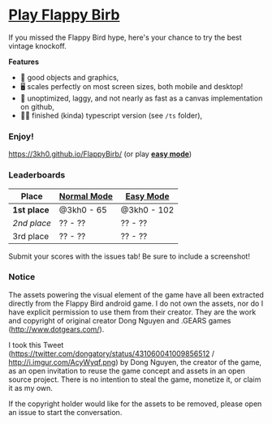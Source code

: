 # [Play Flappy Birb](https://3kh0.github.io/FlappyBirb/)

If you missed the Flappy Bird hype, here's your chance to try the best vintage knockoff.

**Features**

* 🎉 good objects and graphics,
* 🖥 scales perfectly on most screen sizes, both mobile and desktop!
* 💩 unoptimized, laggy, and not nearly as fast as a canvas implementation on github,
* 👷‍♂️ finished (kinda) typescript version (see `/ts` folder),

### Enjoy!

https://3kh0.github.io/FlappyBirb/ (or play [**easy mode**](https://3kh0.github.io/FlappyBirb/?easy))

### Leaderboards
Place | [Normal Mode](https://3kh0.github.io/FlappyBirb) | [Easy Mode](https://3kh0.github.io/FlappyBirb/?easy)
------------- | ------------ | -------------
**1st place** | @3kh0 - 65 | @3kh0 - 102
*2nd place* | ?? - ?? | ?? - ??
3rd place | ?? - ?? | ?? - ??

Submit your scores with the issues tab! Be sure to include a screenshot!

### Notice

The assets powering the visual element of the game have all been extracted directly from the Flappy Bird android game. I do not own the assets, nor do I have explicit permission to use them from their creator. They are the work and copyright of original creator Dong Nguyen and .GEARS games (http://www.dotgears.com/).

I took this Tweet (https://twitter.com/dongatory/status/431060041009856512 / http://i.imgur.com/AcyWyqf.png) by Dong Nguyen, the creator of the game, as an open invitation to reuse the game concept and assets in an open source project. There is no intention to steal the game, monetize it, or claim it as my own.

If the copyright holder would like for the assets to be removed, please open an issue to start the conversation.
